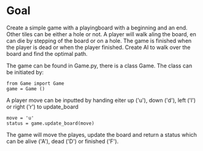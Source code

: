# Goal

Create a simple game with a playingboard with a beginning and an end. Other
tiles can be either a hole or not. A player will walk aling the board, en can
die by stepping of the board or on a hole. The game is finished when the player
is dead or when the player finished. Create AI to walk over the board and find
the optimal path.

The game can be found in Game.py, there is a class Game. The class can be
initiated by:

```
from Game import Game
game = Game ()
```

A player move can be inputted by handing eiter up ('u'), down ('d'), left ('l')
or right ('r') to update\_board

```
move = 'u'
status = game.update_board(move)
```

The game will move the playes, update the board and return a status which can
be alive ('A'), dead ('D') or finished ('F').


